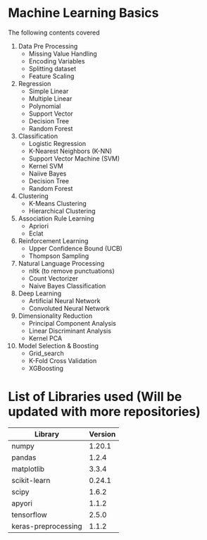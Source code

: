 # Machine Learning Basics
The following contents covered
1. Data Pre Processing
   * Missing Value Handling
   * Encoding Variables
   * Splitting dataset
   * Feature Scaling
2. Regression
   * Simple Linear
   * Multiple Linear
   * Polynomial 
   * Support Vector
   * Decision Tree
   * Random Forest
3. Classification
   * Logistic Regression
   * K-Nearest Neighbors (K-NN)
   * Support Vector Machine (SVM)
   * Kernel SVM
   * Naiive Bayes
   * Decision Tree
   * Random Forest 
4. Clustering
   * K-Means Clustering
   * Hierarchical Clustering
5. Association Rule Learning
   * Apriori
   * Eclat
6. Reinforcement Learning
   * Upper Confidence Bound (UCB)
   * Thompson Sampling
7. Natural Language Processing
   * nltk (to remove punctuations) 
   * Count Vectorizer
   * Naive Bayes Classification
8. Deep Learning
   * Artificial Neural Network 
   * Convoluted Neural Network 
9. Dimensionality Reduction
   * Principal Component Analysis
   * Linear Discriminant Analysis
   * Kernel PCA
10. Model Selection & Boosting
     * Grid_search
     * K-Fold Cross Validation
     * XGBoosting


# List of Libraries used (Will be updated with more repositories)
| Library | Version |  
|--------|----------|  
| numpy | 1.20.1 | 
| pandas | 1.2.4 |  
| matplotlib | 3.3.4 |  
| scikit-learn | 0.24.1 |  
| scipy | 1.6.2 |  
| apyori | 1.1.2 |  
| tensorflow | 2.5.0 |  
| keras-preprocessing | 1.1.2 |  

